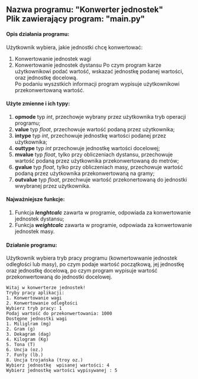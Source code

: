 ## Nazwa programu: "Konwerter jednostek" <br> Plik zawierający program: "main.py"

#### Opis działania programu:
Użytkownik wybiera, jakie jednostki chcę konwertować:
1. Konwertowanie jednostek wagi
2. Konwertowanie jednostek dystansu
Po czym program karze użytkownikowi podać wartość, wskazać jednostkę podanej wartości, oraz jednostkę docelową. <br>
Po podaniu wyszstkich informacji program wypisuje użytkownikowi przekonwertowaną wartość.

#### Użyte zmienne i ich typy:
1. **opmode** typ *int*, przechowje wybrany przez użytkownika tryb operacji programu;
2. **value** typ *float*, przechowuje wartość podaną przez użytkownika;
3. **intype** typ *int*, przechowuje jednostkę wartości podanej przez użytkownika;
4. **outtype** typ *int* przechowuje jednostkę wartości docelowej;
5. **mvalue** typ *float*, tylko przy obliczeniach dystansu, przechowuje wartość podaną przez użytkownika przekonwertowaną do metrów;
6. **gvalue** typ *float*, tylko przy obliczeniach masy, przechowuje wartość podaną przez użytkownika przekonwertowaną na gramy;
7. **outvalue** typ *float*, przechwuje wartość przekonertowaną do jednostki wwybranej przez użytkownika.

#### Najważniejsze funkcje:
1.  Funkcja ***lenghtcalc*** zawarta w programie, odpowiada za konwertowanie jednostek dystansu;
2.  Funkcja ***weightcalc*** zawarta w programie, odpowiada za konwertowanie jednostek masy.

#### Działanie programu:
Użytkownik wybiera tryb pracy programu (kownertowwanie jednostek odległości lub masy), po czym podaje wartość początkową, jej jednostkę oraz jednostkę docelową, po czym program wypisuje wartość przekonwertowaną do jednostki docelowej.

 ```
Witaj w konwerterze jednostek!
Tryby pracy aplikacji:
1. Konwertowanie wagi
2. Konwertowanie odległości
Wybierz tryb pracy: 1
Podaj wartość do przekonwertowania: 1000
Dostępne jednostki wagi
1. Miliglram (mg)
2. Gram (g)
3. Dekagram (dag)
4. Kilogram (Kg)
5. Tona (T)
6. Uncja (oz.)
7. Funty (lb.)
8. Uncja trojańska (troy oz.)
Wybierz jednostkę  wpisanej wartości: 4
Wybierz jednostkę wartości wypisywanej : 5
```
